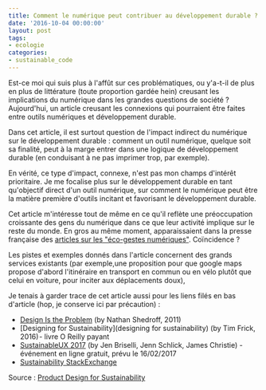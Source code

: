 ```yaml
---
title: Comment le numérique peut contribuer au développement durable ?
date: '2016-10-04 00:00:00'
layout: post
tags:
- ecologie
categories:
- sustainable_code
---
```


Est-ce moi qui suis plus à l'affût sur ces problématiques, ou y'a-t-il de plus en plus de littérature (toute proportion gardée hein) creusant les implications du numérique dans les grandes questions de société ? Aujourd'hui, un article creusant les connexions qui pourraient être faites entre outils numériques et développement durable.

<!--more-->

Dans cet article, il est surtout question de l'impact indirect du numérique sur le développement durable : comment un outil numérique, quelque soit sa finalité, peut à la marge entrer dans une logique de développement durable (en conduisant à ne pas imprimer trop, par exemple).

 En vérité, ce type d'impact, connexe, n'est pas mon champs d'intérêt prioritaire. Je me focalise plus sur le développement durable en tant qu'objectif direct d'un outil numérique, sur comment le numérique peut être la matière première d'outils incitant et favorisant le développement durable.

Cet article m'intéresse tout de même en ce qu'il reflète une préoccupation croissante des gens du numérique dans ce que leur activité implique sur le reste du monde. En gros au même moment, apparaissaient dans la presse française des [articles sur les "éco-gestes numériques"](http://rue89.nouvelobs.com/2016/10/04/10-ecogestes-numeriques-a-adopter-absolument-265336). Coïncidence ?

Les pistes et exemples donnés dans l'article concernent des grands services existants (par exemple,une proposition pour que google maps propose d'abord l'itinéraire en transport en commun ou en vélo plutôt que celui en voiture, pour inciter aux déplacements doux),

Je tenais à garder trace de cet article aussi pour les liens filés en bas d'article (hop, je conserve ici par précaution) :
- [Design Is the Problem](http://rosenfeldmedia.com/books/design-is-the-problem/) (by Nathan Shedroff, 2011)
- [Designing for Sustainability](designing for sustainability) (by Tim Frick, 2016) - livre O Reilly payant
- [SustainableUX 2017](http://sustainableux.com/) (by Jen Briselli, Jenn Schlick, James Christie) - événement en ligne gratuit, prévu le 16/02/2017
- [Sustainability StackExchange](https://sustainability.stackexchange.com/)


Source : [Product Design for Sustainability][source]

[source]: https://uxdesign.cc/product-design-for-sustainability-3fffbb2a7f0e
